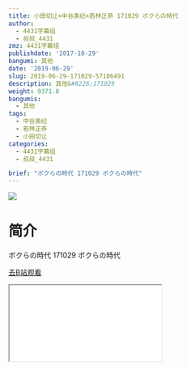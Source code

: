 ```yaml
---
title: 小田切让×中谷美纪×若林正恭 171029 ボクらの時代
author:
  - 4431字幕组
  - 叔叔_4431
zmz: 4431字幕组
publishdate: '2017-10-29'
bangumi: 其他
date: '2019-06-29'
slug: 2019-06-29-171029-57186491
description: 其他&#8226;171029
weight: 9371.0
bangumis:
  - 其他
tags:
  - 中谷美纪
  - 若林正恭
  - 小田切让
categories:
  - 4431字幕组
  - 叔叔_4431

brief: "ボクらの時代 171029 ボクらの時代"
---
```

![](https://raw.githubusercontent.com/tcgriffith/owaraisite/master/static/tmpimg/850500d61a2b29c3f2634a673ecb1604c3acbc64.jpg.480.jpg)
# 简介  
ボクらの時代
171029 ボクらの時代  

[去B站观看](https://www.bilibili.com/video/av57186491/)
<div class ="resp-container"><iframe class="testiframe" src="//player.bilibili.com/player.html?aid=57186491"", scrolling="no", allowfullscreen="true" > </iframe></div> 
